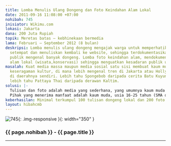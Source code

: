 ```yaml
---
title: Lomba Menulis Ulang Dongeng dan Foto Keindahan Alam Lokal
date: 2011-09-16 11:08:00 +07:00
nohibah: 745
inisiator: Wikimu.com
lokasi: Jakarta
dana: 200 Juta Rupiah
topik: Meretas batas – kebhinekaan bermedia
lama: Februari – September 2012 (8 bulan)
deskripsi: Lomba menulis ulang dongeng mengajak warga untuk memperhatikan dongeng
  setempat dan menuliskan kembali ke website, sehingga terdokumentasikan dan membuat
  publik mengenal banyak dongeng. Lomba foto keindahan alam, mendokumentasikan potensi
  alam lokal (wisata,konservasi) sehingga menguatkan kesadaran publik untuk melestarikan.
masalah: Kuat media massa maupun media sosial satu sisi membuat kaum muda mengarah
  keseragaman kultur, di mana lebih mengenal tren di Jakarta atau Hollywood daripada
  di daerahnya sendiri. Lebih tahu Spongebob daripada cerita Batu Kuyung dari Bengkulu,
  lebih tahu Pattaya Thai daripada derawan Kaltim.
solusi: |-
  Tulisan dan foto adalah media yang sederhana, yang umumnya kaum muda sudah dapat mengakses. Lewat lomba tulisan dan foto di Wikimu, akan mendorong orang/kaum muda (yang umumnya mengakses internet) untuk memperhatikan budaya (dongeng) dan alam lokal. Lomba ini sekaligus mendokumentasi dongeng agar tidak hilang. Dan mendokumentasikan keindahan alam, agar lestari. Keuntungan dari lomba ini, akan mendapat sekian orang (penulis/fotografer) yang peduli pada potensi budaya dan alam lokal.Selain dari itu, hasil karya mereka dapat diakses terbuka oleh publik lewat website maupun dicetak dalam bentuk buku.
  Pihak yang menerima manfaat adalah kaum muda, usia 16-25 tahun (SMA dan mahasiswa) yang merupakan generasi digital, khususnya di kota-kota di berbagai pulau Indonesia (kota yang sudah ada internet). Mereka akan lebih mengenal dan mencintai budaya dan alam setempat. Lalu masyarakat luas mendapatkan dokumentasi tulisan dan foto dari kekayaan budaya (dongeng) dan alam Indonesia.
keberhasilan: Minimal terkumpul 100 tulisan dongeng lokal dan 200 foto lokasi alam.
layout: hibahcmb
---
```


![745](/static/img/hibahcmb/745.png){: .img-responsive }{: width="350" }

### {{ page.nohibah }} - {{ page.title }}

---
